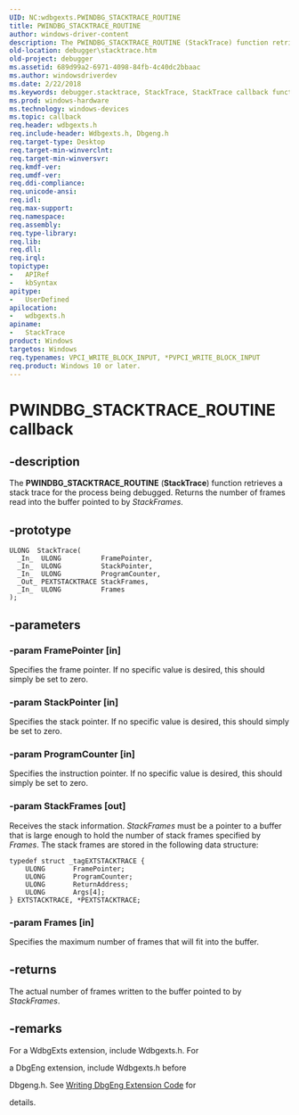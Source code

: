 ```yaml
---
UID: NC:wdbgexts.PWINDBG_STACKTRACE_ROUTINE
title: PWINDBG_STACKTRACE_ROUTINE
author: windows-driver-content
description: The PWINDBG_STACKTRACE_ROUTINE (StackTrace) function retrieves a stack trace for the process being debugged. Returns the number of frames read into the buffer pointed to by StackFrames.
old-location: debugger\stacktrace.htm
old-project: debugger
ms.assetid: 689d99a2-6971-4098-84fb-4c40dc2bbaac
ms.author: windowsdriverdev
ms.date: 2/22/2018
ms.keywords: debugger.stacktrace, StackTrace, StackTrace callback function [Windows Debugging], StackTrace, PWINDBG_STACKTRACE_ROUTINE, PWINDBG_STACKTRACE_ROUTINE, wdbgexts/StackTrace, WdbgExts_Ref_5ccc4adf-2b59-4373-8e4a-3bc8847c5749.xml
ms.prod: windows-hardware
ms.technology: windows-devices
ms.topic: callback
req.header: wdbgexts.h
req.include-header: Wdbgexts.h, Dbgeng.h
req.target-type: Desktop
req.target-min-winverclnt: 
req.target-min-winversvr: 
req.kmdf-ver: 
req.umdf-ver: 
req.ddi-compliance: 
req.unicode-ansi: 
req.idl: 
req.max-support: 
req.namespace: 
req.assembly: 
req.type-library: 
req.lib: 
req.dll: 
req.irql: 
topictype:
-	APIRef
-	kbSyntax
apitype:
-	UserDefined
apilocation:
-	wdbgexts.h
apiname:
-	StackTrace
product: Windows
targetos: Windows
req.typenames: VPCI_WRITE_BLOCK_INPUT, *PVPCI_WRITE_BLOCK_INPUT
req.product: Windows 10 or later.
---
```


# PWINDBG_STACKTRACE_ROUTINE callback


## -description


The <b>PWINDBG_STACKTRACE_ROUTINE</b>  (<b>StackTrace</b>) function retrieves a stack trace for the process being debugged. Returns the number of frames read into the buffer pointed to by <i>StackFrames</i>.


## -prototype


````
ULONG  StackTrace(
  _In_  ULONG          FramePointer,
  _In_  ULONG          StackPointer,
  _In_  ULONG          ProgramCounter,
  _Out_ PEXTSTACKTRACE StackFrames,
  _In_  ULONG          Frames
);
````


## -parameters




### -param FramePointer [in]

Specifies the frame pointer. If no specific value is desired, this should simply be set to zero.


### -param StackPointer [in]

Specifies the stack pointer. If no specific value is desired, this should simply be set to zero.


### -param ProgramCounter [in]

Specifies the instruction pointer. If no specific value is desired, this should simply be set to zero.


### -param StackFrames [out]

Receives the stack information. <i>StackFrames</i> must be a pointer to a buffer that is large enough to hold the number of stack frames specified by <i>Frames</i>. The stack frames are stored in the following data structure:

<pre class="syntax" xml:space="preserve"><code>typedef struct _tagEXTSTACKTRACE {
    ULONG       FramePointer;
    ULONG       ProgramCounter;
    ULONG       ReturnAddress;
    ULONG       Args[4];
} EXTSTACKTRACE, *PEXTSTACKTRACE;</code></pre>

### -param Frames [in]

Specifies the maximum number of frames that will fit into the buffer.


## -returns



The actual number of frames written to the buffer pointed to by <i>StackFrames</i>.




## -remarks



For a WdbgExts extension, include Wdbgexts.h. For 

a DbgEng extension, include Wdbgexts.h before 

Dbgeng.h. See <a href="https://msdn.microsoft.com/library/windows/hardware/ff561480">Writing DbgEng Extension Code</a> for 

details.




